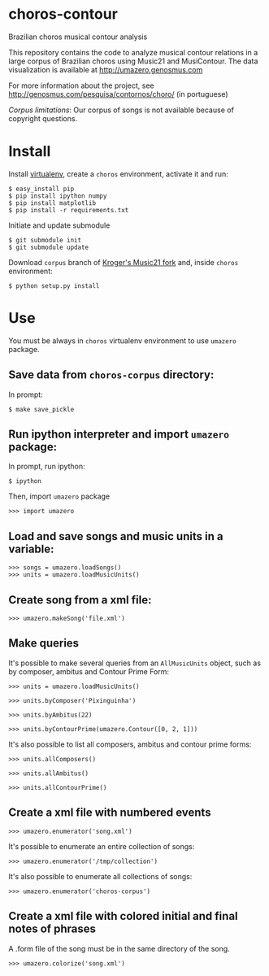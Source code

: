 choros-contour
==============

Brazilian choros musical contour analysis

This repository contains the code to analyze musical contour relations
in a large corpus of Brazilian choros using Music21 and MusiContour.
The data visualization is available at http://umazero.genosmus.com

For more information about the project, see
http://genosmus.com/pesquisa/contornos/choro/ (in portuguese)

*Corpus limitations*: Our corpus of songs is not available because of
 copyright questions.

# Install

Install [virtualenv](http://genosmus.com/handbook/python/), create a
`choros` environment, activate it and run:

    $ easy_install pip
    $ pip install ipython numpy
    $ pip install matplotlib
    $ pip install -r requirements.txt

Initiate and update submodule

    $ git submodule init
    $ git submodule update

Download `corpus` branch of
[Kroger's Music21 fork](https://github.com/kroger/music21/tree/contour)
and, inside `choros` environment:

    $ python setup.py install

# Use

You must be always in `choros` virtualenv environment to use `umazero`
package.

## Save data from `choros-corpus` directory:

In prompt:

    $ make save_pickle

## Run ipython interpreter and import `umazero` package:

In prompt, run ipython:

    $ ipython

Then, import `umazero` package

    >>> import umazero

## Load and save songs and music units in a variable:

    >>> songs = umazero.loadSongs()
    >>> units = umazero.loadMusicUnits()

## Create song from a xml file:

    >>> umazero.makeSong('file.xml')

## Make queries

It's possible to make several queries from an `AllMusicUnits` object,
such as by composer, ambitus and Contour Prime Form:

    >>> units = umazero.loadMusicUnits()

    >>> units.byComposer('Pixinguinha')

    >>> units.byAmbitus(22)

    >>> units.byContourPrime(umazero.Contour([0, 2, 1]))

It's also possible to list all composers, ambitus and contour prime
forms:

    >>> units.allComposers()
    
    >>> units.allAmbitus()
    
    >>> units.allContourPrime()

## Create a xml file with numbered events


    >>> umazero.enumerator('song.xml')

It's possible to enumerate an entire collection of songs:

    >>> umazero.enumerator('/tmp/collection')

It's also possible to enumerate all collections of songs:

    >>> umazero.enumerator('choros-corpus')

## Create a xml file with colored initial and final notes of phrases

A .form file of the song must be in the same directory of the song.

    >>> umazero.colorize('song.xml')
